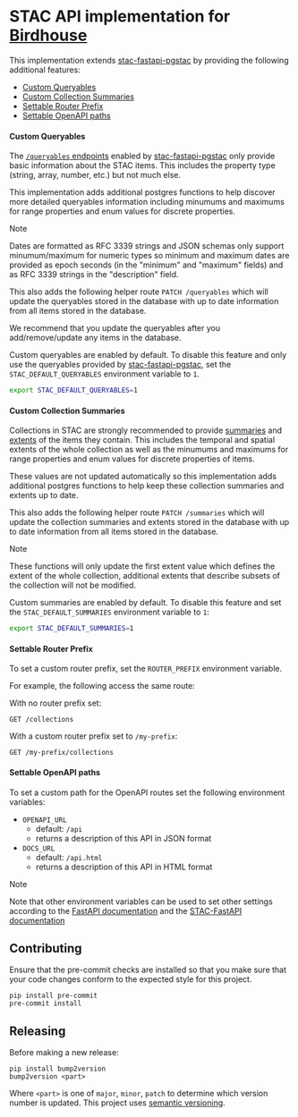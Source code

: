 # STAC API implementation for [Birdhouse](https://github.com/bird-house/birdhouse-deploy/tree/master/birdhouse)

This implementation extends [stac-fastapi-pgstac](https://github.com/stac-utils/stac-fastapi-pgstac) by providing the following additional features:

- [Custom Queryables](#custom-queryables)
- [Custom Collection Summaries](#custom-collection-summaries)
- [Settable Router Prefix](#settable-router-prefix)
- [Settable OpenAPI paths](#settable-openapi-paths)

#### Custom Queryables

The [`/queryables` endpoints](https://github.com/stac-api-extensions/filter?tab=readme-ov-file#queryables) enabled by [stac-fastapi-pgstac](https://github.com/stac-utils/stac-fastapi-pgstac) only provide basic information about the STAC items. This includes the property type (string, array, number, etc.) but not much else.

This implementation adds additional postgres functions to help discover more detailed queryables information including minumums and maximums for range properties and enum values for discrete properties.

> [!Note] 
> Dates are formatted as RFC 3339 strings and JSON schemas only support minumum/maximum for numeric types so minimum and maximum dates are provided as epoch seconds (in the "minimum" and "maximum" fields) and as RFC 3339 strings in the "description" field.

This also adds the following helper route `PATCH /queryables` which will update the 
queryables stored in the database with up to date information from all items stored
in the database.

We recommend that you update the queryables after you add/remove/update any items in the database.

Custom queryables are enabled by default. To disable this feature and only use the 
queryables provided by [stac-fastapi-pgstac](https://github.com/stac-utils/stac-fastapi-pgstac), set the `STAC_DEFAULT_QUERYABLES` environment variable to `1`.

```sh
export STAC_DEFAULT_QUERYABLES=1
```

#### Custom Collection Summaries

Collections in STAC are strongly recommended to provide [summaries](https://github.com/radiantearth/stac-spec/blob/master/collection-spec/collection-spec.md#summaries) and [extents](https://github.com/radiantearth/stac-spec/blob/master/collection-spec/collection-spec.md#extents) of the items they contain. This includes the temporal and spatial extents of the whole collection as well as the minumums and maximums for range properties and enum values for discrete properties of items.

These values are not updated automatically so this implementation adds additional postgres functions to help keep these collection summaries and extents up to date.

This also adds the following helper route `PATCH /summaries` which will update the 
collection summaries and extents stored in the database with up to date information from all items stored
in the database.

> [!Note]
> These functions will only update the first extent value which defines the extent of the whole collection, additional extents that describe subsets of the collection will not be modified.

Custom summaries are enabled by default. To disable this feature and set the `STAC_DEFAULT_SUMMARIES` environment variable 
to `1`:

```sh
export STAC_DEFAULT_SUMMARIES=1
```

#### Settable Router Prefix

To set a custom router prefix, set the `ROUTER_PREFIX` environment variable. 

For example, the following access the same route:

With no router prefix set:

```
GET /collections
```

With a custom router prefix set to `/my-prefix`:

```
GET /my-prefix/collections
```

#### Settable OpenAPI paths

To set a custom path for the OpenAPI routes set the following environment variables:

- `OPENAPI_URL`
    - default: `/api`
    - returns a description of this API in JSON format
- `DOCS_URL`
    - default: `/api.html`
    - returns a description of this API in HTML format

> [!NOTE]
> Note that other environment variables can be used to set other settings according to the [FastAPI documentation](https://fastapi.tiangolo.com/advanced/settings/#settings-and-environment-variables) and the
[STAC-FastAPI documentation](https://stac-utils.github.io/stac-fastapi/tips-and-tricks/#set-api-title-description-and-version)

## Contributing

Ensure that the pre-commit checks are installed so that you make sure that your code changes conform to
the expected style for this project.

```
pip install pre-commit
pre-commit install
```

## Releasing

Before making a new release:

```
pip install bump2version
bump2version <part>
```

Where `<part>` is one of `major`, `minor`, `patch` to determine which version number is updated.
This project uses [semantic versioning](https://semver.org/).
